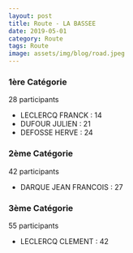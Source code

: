```yaml
---
layout: post
title: Route - LA BASSEE
date: 2019-05-01
category: Route
tags: Route
image: assets/img/blog/road.jpeg
---
```


### 1ère Catégorie
28 participants
- LECLERCQ FRANCK : 14
- DUFOUR JULIEN : 21
- DEFOSSE HERVE : 24

### 2ème Catégorie
42 participants
- DARQUE JEAN FRANCOIS : 27

### 3ème Catégorie
55 participants
- LECLERCQ CLEMENT : 42
